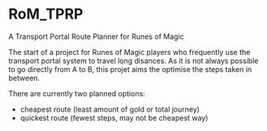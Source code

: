 # RoM_TPRP
A Transport Portal Route Planner for Runes of Magic

The start of a project for Runes of Magic players who frequently use the transport portal system to travel long disances. As it is not always possible to go directly from A to B, this projet aims the optimise the steps taken in between.

There are currently two planned options:
  - cheapest route (least amount of gold or total journey)
  - quickest route (fewest steps, may not be cheapest way)
